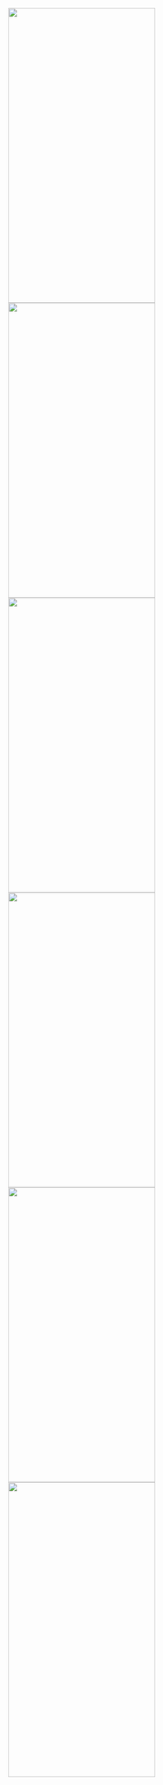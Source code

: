 
<img src="https://user-images.githubusercontent.com/59265478/205513386-2db452a4-b004-4c7a-89d7-671b3568f441.png" width="300" height="600"> <img src="https://user-images.githubusercontent.com/59265478/205513582-4f7bc856-f00e-4914-9e8c-716bfec3267e.png" width="300" height="600">
<img src="https://user-images.githubusercontent.com/59265478/205513592-5cb92b52-5683-470a-968f-8c285b1ed6a6.png" width="300" height="600">
<img src="https://user-images.githubusercontent.com/59265478/205513594-832a4949-8a84-4128-b7af-4f95436a3ed9.png" width="300" height="600">
<img src="https://user-images.githubusercontent.com/59265478/205513599-1c9427e4-6daa-4704-a1d5-a29dae9e03f8.png" width="300" height="600">
<img src="https://user-images.githubusercontent.com/59265478/205513602-97dd6265-5c46-4882-9101-1c7f688e7700.png" width="300" height="600">






